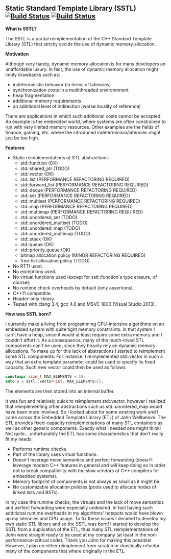 Static Standard Template Library (SSTL) [![Build Status](https://travis-ci.org/rukkal/static-stl.svg?branch=master)](https://travis-ci.org/rukkal/static-stl) [![Build Status](https://travis-ci.org/rukkal/static-stl.svg?branch=develop)](https://travis-ci.org/rukkal/static-stl)
-------------------------

**What is SSTL?**

The SSTL is a partial reimplementation of the C++ Standard Template Library (STL) that strictly avoids the use of dynamic memory allocation.

**Motivation**

Although very handy, dynamic memory allocation is for many developers an unaffordable luxury. In fact, the use of dynamic memory allocation might imply drawbacks such as:
- indeterministic behavior (in terms of latencies)
- synchronization costs in a multithreaded environmnent
- heap fragmentation
- additional memory requirements
- an additional level of indirection (worse locality of reference)

There are applications in which such additional costs cannot be accepted. An example is the embedded world, where systems are often constrained to run with very limited memory resources. Other examples are the fields of finance, gaming, etc. where the introduced indeterminism/latencies might just be too high.

**Features** 

- Static reimplementations of STL abstractions:
  - std::function (OK)
  - std::shared_ptr (TODO)
  - std::vector (OK)
  - std::list (PERFORMANCE REFACTORING REQUIRED)
  - std::forward_list (PERFORMANCE REFACTORING REQUIRED)
  - std::deque (PERFORMANCE REFACTORING REQUIRED)
  - std::set (PERFORMANCE REFACTORING REQUIRED)
  - std::multiset (PERFORMANCE REFACTORING REQUIRED)
  - std::map (PERFORMANCE REFACTORING REQUIRED)
  - std::multimap (PERFORMANCE REFACTORING REQUIRED)
  - std::unordered_set (TODO)
  - std::unordered_multiset (TODO)
  - std::unordered_map (TODO)
  - std::unordered_multimap (TODO)
  - std::stack (OK)
  - std::queue (OK)
  - std::priority_queue (OK)
  - bitmap allocation policy (MINOR REFACTORING REQUIRED)
  - free-list allocation policy (TODO)
- No RTTI used.
- No exceptions used.
- No virtual functions used (except for sstl::function's type erasure, of course).
- No runtime check overheads by default (only assertions).
- C++11 compatible.
- Header-only library.
- Tested with clang 3.4, gcc 4.6 and MSVC 1800 (Visual Studio 2013).

**How was SSTL born?**

I currently make a living from programming CPU-intensive algorithms on an embedded system with quite tight memory constraints. In that system I can't have a heap, since it would at least require some extra memory and I couldn't affort it. As a consequence, many of the much-loved STL components can't be used, since they heavily rely on dynamic memory allocations. To make up for this lack of abstractions I started to reimplement some STL components. For instance, I reimplemented std::vector in such a way that an extra template parameter could be used to specify its fixed capacity. Such new vector could then be used as follows:
```c++
constexpr size_t MAX_ELEMENTS = 10;
auto v = sstl::vector<int, MAX_ELEMENTS>{};
```
The elements are then stored into an internal buffer.

It was fun and relatively quick to reimplement std::vector, however I realized that reimplementing other abstractions such as std::unordered_map would have been more involved. So I looked about for some existing work and I came across the Embedded Template Library (ETL) of John Wellbelove. The ETL provides fixed-capacity reimplementations of many STL containers as well as other generic components. Exactly what I needed one might think! Not quite... unfortunately the ETL has some characteristics that don't really fit my needs:
- Performs runtime checks.
- Part of the library uses virtual functions.
- Doesn't leverage move semantics and perfect forwarding (doesn't leverage modern C++ features in general and will keep doing so in order not to break compatibility with the slow vendors of C++ compilers for embedded systems).
- Memory footprint of components is not always as small as it might be.
- No customizable allocation policies (pools used to allocate nodes of linked lists and BSTs).

In my case the runtime checks, the virtuals and the lack of move semantics and perfect forwarding were especially undesired. In fact having such additional runtime overheads in my algorithms' hotspots would have blown up my latencies and CPU usage. To fix these issues I decided to develop my own static STL library and so the SSTL was born! I started to develop the SSTL from a duplication of the ETL, thus many STL reimplementations of John were straight ready to be used at my company (at least in the non-performance-critical code). Thank you John for making this possible! However, I plan on either reimplement from scratch or drastically refactor many of the components that where originally in the ETL.
